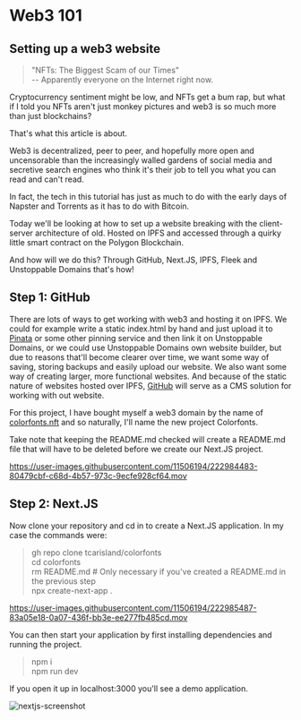 # Web3 101

## Setting up a web3 website

> "NFTs: The Biggest Scam of our Times"  
> -- Apparently everyone on the Internet right now.

Cryptocurrency sentiment might be low, and NFTs get a bum rap, but what if I told you NFTs aren't just monkey pictures and web3 is so much more than just blockchains?  

That's what this article is about.  

Web3 is decentralized, peer to peer, and hopefully more open and uncensorable than the increasingly walled gardens of social media and secretive search engines who think it's their job to tell you what you can read and can't read.  

In fact, the tech in this tutorial has just as much to do with the early days of Napster and Torrents as it has to do with Bitcoin.  

Today we'll be looking at how to set up a website breaking with the client-server architecture of old. Hosted on IPFS and accessed through a quirky little smart contract on the Polygon Blockchain.  

And how will we do this? Through GitHub, Next.JS, IPFS, Fleek and Unstoppable Domains that's how!

## Step 1: GitHub
There are lots of ways to get working with web3 and hosting it on IPFS. We could for example write a static index.html by hand and just upload it to [Pinata](https://pinata.cloud/) or some other pinning service and then link it on Unstoppable Domains, or we could use Unstoppable Domains own website builder, but due to reasons that'll become clearer over time, we want some way of saving, storing backups and easily upload our website. We also want some way of creating larger, more functional websites. And because of the static nature of websites hosted over IPFS, [GitHub](https://www.github.com) will serve as a CMS solution for working with out website.

For this project, I have bought myself a web3 domain by the name of [colorfonts.nft](colorfonts.nft) and so naturally, I'll name the new project Colorfonts.

Take note that keeping the README.md checked will create a README.md file that will have to be deleted before we create our Next.JS project.

https://user-images.githubusercontent.com/11506194/222984483-80479cbf-c68d-4b57-973c-9ecfe928cf64.mov

## Step 2: Next.JS

Now clone your repository and cd in to create a Next.JS application. In my case the commands were:

>gh repo clone tcarisland/colorfonts  
>cd colorfonts  
>rm README.md # Only necessary if you've created a README.md in the previous step  
>npx create-next-app .

https://user-images.githubusercontent.com/11506194/222985487-83a05e18-0a07-436f-bb3e-ee277fb485cd.mov

You can then start your application by first installing dependencies and running the project.

>npm i  
>npm run dev

If you open it up in localhost:3000 you'll see a demo application.  

![nextjs-screenshot](https://user-images.githubusercontent.com/11506194/222985522-2216a905-cb9e-4bdc-a433-a071a63b90e4.png)



